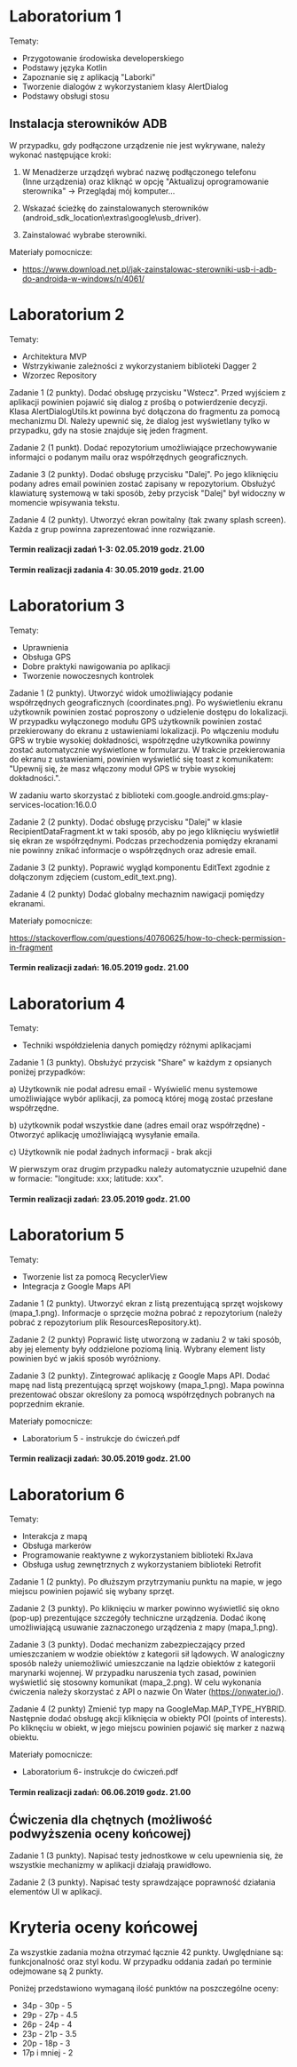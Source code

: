 # Laboratorium 1 

Tematy:

- Przygotowanie środowiska developerskiego
- Podstawy języka Kotlin
- Zapoznanie się z aplikacją "Laborki" 
- Tworzenie dialogów z wykorzystaniem klasy AlertDialog
- Podstawy obsługi stosu

## Instalacja sterowników ADB

W przypadku, gdy podłączone urządzenie nie jest wykrywane, należy wykonać następujące kroki:

1. W Menadżerze urządzęń wybrać nazwę podłączonego telefonu<br/> (Inne urządzenia) oraz kliknąć w opcję "Aktualizuj oprogramowanie sterownika" -> Przeglądaj mój komputer...

2. Wskazać ścieżkę do zainstalowanych sterowników (android_sdk_location\extras\google\usb_driver).

3. Zainstalować wybrabe sterowniki.

Materiały pomocnicze:

- https://www.download.net.pl/jak-zainstalowac-sterowniki-usb-i-adb-do-androida-w-windows/n/4061/

# Laboratorium 2

Tematy: 

- Architektura MVP
- Wstrzykiwanie zależności z wykorzystaniem biblioteki Dagger 2
- Wzorzec Repository

Zadanie 1 (2 punkty). Dodać obsługę przycisku "Wstecz". Przed wyjściem z aplikacji powinien pojawić się dialog z prośbą o potwierdzenie decyzji. Klasa AlertDialogUtils.kt powinna być dołączona do fragmentu za pomocą mechanizmu DI. Należy upewnić się, że dialog jest wyświetlany tylko w przypadku, gdy na stosie znajduje się jeden fragment. 

Zadanie 2 (1 punkt). Dodać repozytorium umożliwiające przechowywanie informajci o podanym mailu oraz współrzędnych geograficznych.

Zadanie 3 (2 punkty). Dodać obsługę przycisku "Dalej". Po jego kliknięciu podany adres email powinien zostać zapisany w repozytorium.  Obsłużyć klawiaturę systemową w taki sposób, żeby przycisk "Dalej" był widoczny w momencie wpisywania tekstu. 

Zadanie 4 (2 punkty). Utworzyć ekran powitalny (tak zwany splash screen). Każda z grup powinna zaprezentować inne rozwiązanie. 


#### Termin realizacji zadań 1-3: 02.05.2019 godz. 21.00
#### Termin realizacji zadania 4: 30.05.2019 godz. 21.00


# Laboratorium 3

Tematy:

- Uprawnienia
- Obsługa GPS
- Dobre praktyki nawigowania po aplikacji
- Tworzenie nowoczesnych kontrolek

Zadanie 1 (2 punkty). Utworzyć widok umożliwiający podanie współrzędnych geograficznych (coordinates.png). Po wyświetleniu ekranu użytkownik powinien zostać poproszony o udzielenie dostępu do lokalizacji. W przypadku wyłączonego modułu GPS użytkownik powinien zostać przekierowany do ekranu z ustawieniami lokalizacji. Po włączeniu modułu GPS w trybie wysokiej dokładności, współrzędne użytkownika powinny zostać automatycznie wyświetlone w formularzu. W trakcie przekierowania do ekranu z ustawieniami, powinien wyświetlić się toast z komunikatem: "Upewnij się, że masz włączony moduł GPS w trybie wysokiej dokładności.".

W zadaniu warto skorzystać z biblioteki com.google.android.gms:play-services-location:16.0.0

Zadanie 2 (2 punkty). Dodać obsługę przycisku "Dalej" w klasie RecipientDataFragment.kt w taki sposób, aby po jego kliknięciu wyświetlił się ekran ze współrzędnymi. Podczas przechodzenia pomiędzy ekranami nie powinny znikać informacje o współrzędnych oraz adresie email. 

Zadanie 3 (2 punkty). Poprawić wygląd komponentu EditText zgodnie z dołączonym zdjęciem (custom_edit_text.png).

Zadanie 4 (2 punkty) Dodać globalny mechaznim nawigacji pomiędzy ekranami.

Materiały pomocnicze:

https://stackoverflow.com/questions/40760625/how-to-check-permission-in-fragment

#### Termin realizacji zadań: 16.05.2019 godz. 21.00


# Laboratorium 4

Tematy: 

- Techniki współdzielenia danych pomiędzy różnymi aplikacjami

Zadanie 1 (3 punkty). Obsłużyć przycisk "Share" w każdym z opsianych poniżej przypadków:

a) Użytkownik nie podał adresu email -  Wyświelić menu systemowe umożliwiające wybór aplikacji, za pomocą której mogą zostać przesłane współrzędne.

b) użytkownik podał wszystkie dane (adres email oraz współrzędne) - Otworzyć aplikację umożliwiającą wysyłanie emaila.

c) Użytkownik nie podał żadnych informacji - brak akcji

W pierwszym oraz drugim przypadku należy automatycznie uzupełnić dane w formacie: "longitude: xxx; latitude: xxx".

#### Termin realizacji zadań: 23.05.2019 godz. 21.00


# Laboratorium 5

Tematy: 

- Tworzenie list za pomocą RecyclerView
- Integracja z Google Maps API

Zadanie 1 (2 punkty). Utworzyć ekran z listą prezentującą sprzęt wojskowy (mapa_1.png). Informacje o sprzęcie można pobrać z repozytorium (należy pobrać z repozytorium plik ResourcesRepository.kt).  

Zadanie 2 (2 punkty) Poprawić listę utworzoną w zadaniu 2 w taki sposób, aby jej elementy były oddzielone poziomą linią. Wybrany element listy powinien być w jakiś sposób wyróżniony.

Zadanie 3 (2 punkty). Zintegrować aplikację z Google Maps API. Dodać mapę nad listą prezentującą sprzęt wojskowy (mapa_1.png). Mapa powinna prezentować obszar określony za pomocą współrzędnych pobranych na poprzednim ekranie. 

Materiały pomocnicze:

- Laboratorium 5 - instrukcje do ćwiczeń.pdf

#### Termin realizacji zadań: 30.05.2019 godz. 21.00


# Laboratorium 6

Tematy:

- Interakcja z mapą
- Obsługa markerów
- Programowanie reaktywne z wykorzystaniem biblioteki RxJava
- Obsługa usług zewnętrznych z wykorzystaniem biblioteki Retrofit

Zadanie 1 (2 punkty). Po dłuższym przytrzymaniu punktu na mapie, w jego miejscu powinien pojawić się wybany sprzęt. 

Zadanie 2 (3 punkty). Po kliknięciu w marker powinno wyświetlić się okno (pop-up) prezentujące szczegóły techniczne urządzenia. Dodać ikonę umożliwiającą usuwanie zaznaczonego urządzenia z mapy (mapa_1.png). 

Zadanie 3 (3 punkty). Dodać mechanizm zabezpieczający przed umieszczaniem w wodzie obiektów z kategorii sił lądowych. W analogiczny sposób należy uniemożliwić umieszczanie na lądzie obiektów z kategorii marynarki wojennej. W przypadku naruszenia tych zasad, powinien wyświetlić się stosowny komunikat (mapa_2.png). W celu wykonania ćwiczenia należy skorzystać z API o nazwie On Water (https://onwater.io/).

Zadanie 4 (2 punkty) Zmienić typ mapy na GoogleMap.MAP_TYPE_HYBRID. Następnie dodać obsługę akcji kliknięcia w obiekty POI (points of interests). Po kliknęciu w obiekt, w jego miejscu powinien pojawić się marker z nazwą obiektu.

Materiały pomocnicze:

- Laboratorium 6- instrukcje do ćwiczeń.pdf

#### Termin realizacji zadań: 06.06.2019 godz. 21.00


## Ćwiczenia dla chętnych (możliwość podwyższenia oceny końcowej)

Zadanie 1 (3 punkty). Napisać testy jednostkowe w celu upewnienia się, że wszystkie mechanizmy w aplikacji działają prawidłowo.

Zadanie 2 (3 punkty). Napisać testy sprawdzające poprawność działania elementów UI w aplikacji.


# Kryteria oceny końcowej

Za wszystkie zadania można otrzymać łącznie 42 punkty. Uwględniane są: funkcjonalność oraz styl kodu. W przypadku oddania zadań po terminie odejmowane są 2 punkty.

Poniżej przedstawiono wymaganą ilość punktów na poszczególne oceny:

- 34p - 30p - 5
- 29p - 27p - 4.5
- 26p - 24p - 4
- 23p - 21p - 3.5
- 20p - 18p - 3
- 17p i mniej - 2
